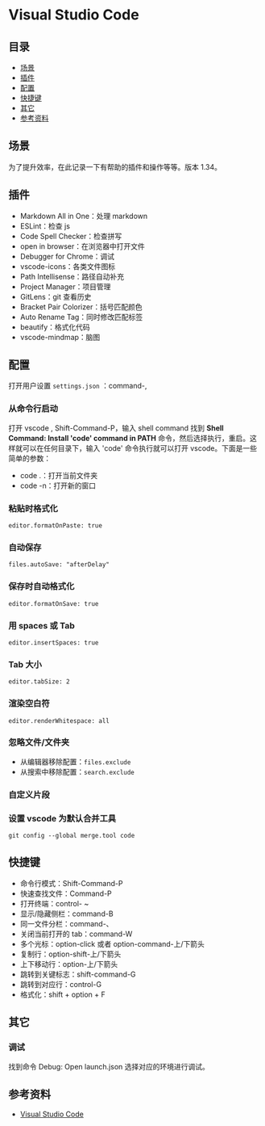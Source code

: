 # Visual Studio Code

## <a name="index"></a> 目录

- [场景](#situation)
- [插件](#plugin)
- [配置](#config)
- [快捷键](#shortcut)
- [其它](#other)
- [参考资料](#reference)

## <a name="situation"></a> 场景

为了提升效率，在此记录一下有帮助的插件和操作等等。版本 1.34。

## <a name="plugin"></a> 插件

- Markdown All in One：处理 markdown
- ESLint：检查 js
- Code Spell Checker：检查拼写
- open in browser：在浏览器中打开文件
- Debugger for Chrome：调试
- vscode-icons：各类文件图标
- Path Intellisense：路径自动补充
- Project Manager：项目管理
- GitLens：git 查看历史
- Bracket Pair Colorizer：括号匹配颜色
- Auto Rename Tag：同时修改匹配标签
- beautify：格式化代码
- vscode-mindmap：脑图

## <a name="config"></a> 配置

打开用户设置 `settings.json` ：command-,

### 从命令行启动

打开 vscode , Shift-Command-P，输入 shell command 找到 **Shell Command: Install 'code' command in PATH** 命令，然后选择执行，重启。这样就可以在任何目录下，输入 'code' 命令执行就可以打开 vscode。下面是一些简单的参数：

- code .：打开当前文件夹
- code -n：打开新的窗口

### 粘贴时格式化

`editor.formatOnPaste: true`

### 自动保存

`files.autoSave: "afterDelay"`

### 保存时自动格式化

`editor.formatOnSave: true`

### 用 spaces 或 Tab

`editor.insertSpaces: true`

### Tab 大小

`editor.tabSize: 2`

### 渲染空白符

`editor.renderWhitespace: all`

### 忽略文件/文件夹

- 从编辑器移除配置：`files.exclude`
- 从搜索中移除配置：`search.exclude`

### 自定义片段

### 设置 vscode 为默认合并工具

`git config --global merge.tool code`

## <a name="shortcut"></a> 快捷键

- 命令行模式：Shift-Command-P
- 快速查找文件：Command-P
- 打开终端：control- ~
- 显示/隐藏侧栏：command-B
- 同一文件分栏：command-、
- 关闭当前打开的 tab：command-W
- 多个光标：option-click 或者 option-command-上/下箭头
- 复制行：option-shift-上/下箭头
- 上下移动行：option-上/下箭头
- 跳转到关键标志：shift-command-G
- 跳转到对应行：control-G
- 格式化：shift + option + F

## <a name="other"></a> 其它

### 调试

找到命令 Debug: Open launch.json 选择对应的环境进行调试。

## <a name="reference"></a> 参考资料

- [Visual Studio Code][url-visualstudio-docs]

[url-repository-images]: https://xxholic.github.io/segment/images
[url-visualstudio-docs]: https://code.visualstudio.com/docs
